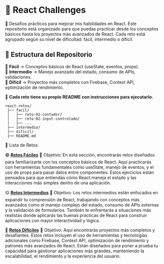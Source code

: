 # 🚀 React Challenges  
📌 Desafíos prácticos para mejorar mis habilidades en React. Este repositorio está organizado para que puedas practicar desde los conceptos básicos hasta los proyectos más avanzados de React. Cada reto está agrupado según su nivel de dificultad: fácil, intermedio o difícil.

## 📂 Estructura del Repositorio  
🔹 **Fácil** → Conceptos básicos de React (useState, eventos, props).  
🔹 **Intermedio** → Manejo avanzado del estado, consumo de APIs, validaciones.  
🔹 **Difícil** → Proyectos más completos con Firebase, Context API, optimización de rendimiento.  

📌 **Cada reto tiene su propio README con instrucciones para ejecutarlo.**  

```
react-retos/
 ├── facil/
 │   ├── reto-01-contador/
 │   ├── reto-02-input-controlado/
 │   ├── ...
 ├── intermedio/
 ├── dificil/
 ├── README.md
```

📜 Lista de Retos

🟢 **[Retos Fáciles](./RetosFáciles)**
🔹 Objetivo: En esta sección, encontrarás retos diseñados para familiarizarte con los conceptos básicos de React. Aquí practicarás con herramientas fundamentales como useState, manejo de eventos, y el uso de props para pasar datos entre componentes. Estos ejercicios están pensados para que entiendas cómo React maneja el estado y las interacciones más simples dentro de una aplicación.

🟡 **[Retos Intermedios](./RetosIntermedios)**
🔹 Objetivo: Los retos intermedios están enfocados en expandir tu comprensión de React, trabajando con conceptos más avanzados como el manejo complejo del estado, consumo de APIs externas y la validación de formularios. También te enfrentarás a situaciones más realistas donde aplicarás las buenas prácticas de React para construir aplicaciones con mayor interactividad y lógica.

🔴 **[Retos Difíciles](./RetosDifíciles)**
🔹 Objetivo: Aquí encontrarás proyectos más completos y desafiantes. Estos retos incluyen el uso de herramientas y tecnologías adicionales como Firebase, Context API, optimización de rendimiento y patrones más avanzados de React. Están diseñados para poner a prueba tu capacidad para gestionar aplicaciones más grandes, manteniendo la escalabilidad, el rendimiento y la experiencia del usuario.



